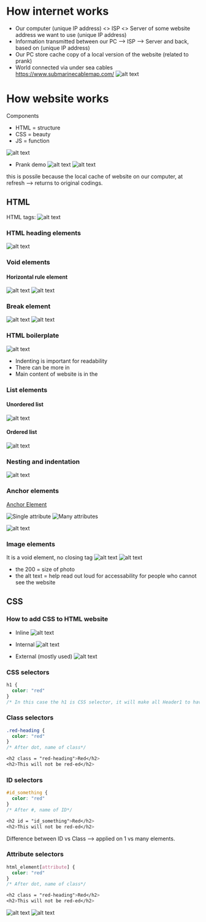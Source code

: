 # How internet works
- Our computer (unique IP address) <> ISP <> Server of some website address we want to use (unique IP address)
- Information transmitted between our PC --> ISP --> Server and back, based on (unique IP address)
- Our PC store cache copy of a local version of the website (related to prank)
- World connected via under sea cables
https://www.submarinecablemap.com/
![alt text](image-1.png)

# How website works
Components
- HTML = structure
- CSS = beauty
- JS = function

![alt text](image.png)

- Prank demo
![alt text](image-2.png)
![alt text](image-3.png)

this is possile because the local cache of website on our computer, at refresh --> returns to original codings.


## HTML
HTML tags:
![alt text](image-4.png)

### HTML heading elements
![alt text](image-5.png)

### Void elements
#### Horizontal rule element
![alt text](image-6.png)
![alt text](image-7.png)

### Break element
![alt text](image-8.png)
![alt text](image-9.png)


### HTML boilerplate
![alt text](image-10.png)

- Indenting is important for readability
- There can be more in <head></head>
- Main content of website is in the <body></body>

### List elements

#### Unordered list
![alt text](image-12.png)

#### Ordered list
![alt text](image-13.png)

### Nesting and indentation
![alt text](image-14.png)

### Anchor elements
[Anchor Element](https://developer.mozilla.org/en-US/docs/Web/HTML/Element/a)


![Single attribute](image-15.png)
![Many attributes](image-16.png)

![alt text](image-17.png)

### Image elements
It is a void element, no closing tag
![alt text](image-18.png)
![alt text](image-19.png) 
* the 200 = size of photo
* the alt text = help read out loud for accessability for people who cannot see the website

## CSS

### How to add CSS to HTML website


- Inline
![alt text](image-20.png)

- Internal
![alt text](image-21.png)

- External (mostly used)
![alt text](image-22.png)

### CSS selectors

```css
h1 {
  color: "red"
}
/* In this case the h1 is CSS selector, it will make all Header1 to have this format */
```

### Class selectors

```css
.red-heading {
  color: "red"
}
/* After dot, name of class*/

<h2 class = "red-heading">Red</h2>
<h2>This will not be red-ed</h2>

```

### ID selectors 

```css
#id_something {
  color: "red"
}
/* After #, name of ID*/

<h2 id = "id_something">Red</h2>
<h2>This will not be red-ed</h2>

```

Difference between ID vs Class --> applied on 1 vs many elements.

### Attribute selectors

```css
html_element[attribute] {
  color: "red"
}
/* After dot, name of class*/

<h2 class = "red-heading">Red</h2>
<h2>This will not be red-ed</h2>

```

![alt text](image-28.png)
![alt text](image-29.png)